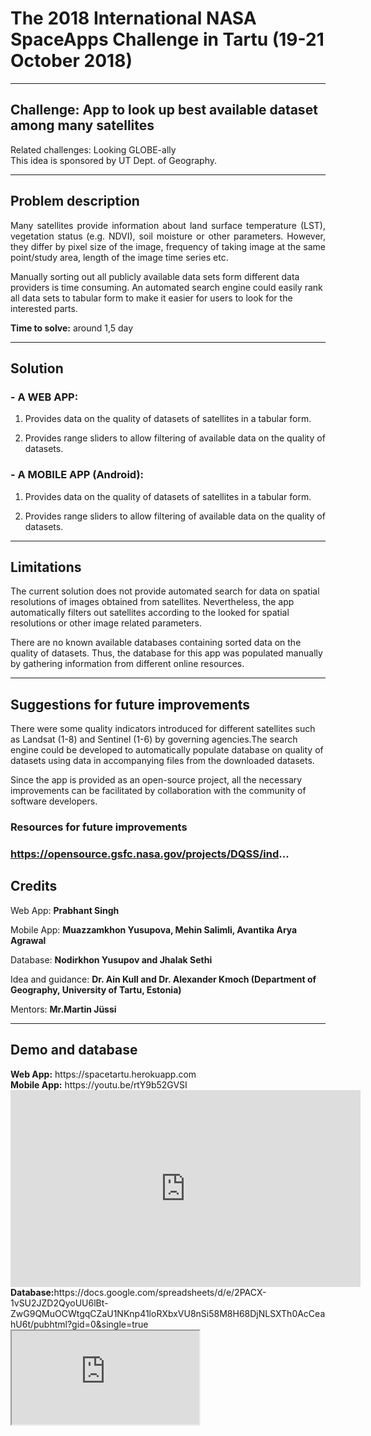 <h1>The 2018 International NASA SpaceApps Challenge in Tartu (19-21 October 2018)</h1>
<hr>
<h2>Challenge: App to look up best available dataset among many satellites</h2>
Related challenges: Looking GLOBE-ally<br>
This idea is sponsored by UT Dept. of Geography.
<hr>
<h2>Problem description</h2>
<p align="justify">Many satellites provide information about land surface temperature (LST), vegetation status (e.g. NDVI), soil moisture or other parameters. However, they differ by pixel size of the image, frequency of taking image at the same point/study area, length of the image time series etc.

Manually sorting out all publicly available data sets form different data providers is time consuming. An automated search engine could easily rank all data sets to tabular form to make it easier for users to look for the interested parts.
</p>

<b>Time to solve:</b> around 1,5 day
<hr>
<h2>Solution</h2>

<h3>- A WEB APP:</h3>

1. Provides data on the quality of datasets of satellites in a tabular form.

2. Provides range sliders to allow filtering of available data on the quality of datasets.

<h3>- A MOBILE APP (Android):</h3>

1. Provides data on the quality of datasets of satellites in a tabular form.

2. Provides range sliders to allow filtering of available data on the quality of datasets.
<hr>
<h2>Limitations</h2>

<p aligh="justify">The current solution does not provide automated search for data on spatial resolutions of images obtained from satellites. Nevertheless, the app automatically filters out satellites according to the looked for spatial resolutions or other image related parameters.

There are no known available databases containing sorted data on the quality of datasets. Thus, the database for this app was populated manually by gathering information from different online resources.
</p>
<hr>
<h2>Suggestions for future improvements</h2>

<p aligh="justify"> There were some quality indicators introduced for different satellites such as Landsat (1-8) and Sentinel (1-6) by governing agencies.The search engine could be developed to automatically populate database on quality of datasets using data in accompanying files from the downloaded datasets.

Since the app is provided as an open-source project, all the necessary improvements can be facilitated by collaboration with the community of software developers.
</p>
<h3>Resources for future improvements<h3>

https://opensource.gsfc.nasa.gov/projects/DQSS/ind...

<h2>Credits</h2>

Web App: <b>Prabhant Singh</b>

Mobile App: <b>Muazzamkhon Yusupova, Mehin Salimli, Avantika Arya Agrawal</b>

Database: <b>Nodirkhon Yusupov and Jhalak Sethi</b>

Idea and guidance: <b>Dr. Ain Kull and Dr. Alexander Kmoch (Department of Geography, University of Tartu, Estonia)</b>

Mentors: <b>Mr.Martin Jüssi</b>
<hr>
<h2> Demo and database</h2>
<b>Web App:</b> https://spacetartu.herokuapp.com <br>
<b>Mobile App:</b> https://youtu.be/rtY9b52GVSI<br>
<iframe width="560" height="315" src="https://www.youtube.com/embed/rtY9b52GVSI" frameborder="0" allow="autoplay; encrypted-media" allowfullscreen></iframe>
<b>Database:</b>https://docs.google.com/spreadsheets/d/e/2PACX-1vSU2JZD2QyoUU6lBt-ZwG9QMuOCWtgqCZaU1NKnp41loRXbxVU8nSi58M8H68DjNLSXTh0AcCeahU6t/pubhtml?gid=0&single=true
<iframe src="https://docs.google.com/spreadsheets/d/e/2PACX-1vSU2JZD2QyoUU6lBt-ZwG9QMuOCWtgqCZaU1NKnp41loRXbxVU8nSi58M8H68DjNLSXTh0AcCeahU6t/pubhtml?gid=0&amp;single=true&amp;widget=true&amp;headers=false"></iframe>

